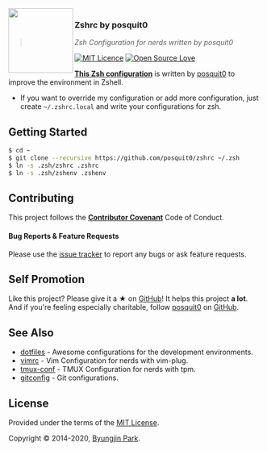 <img src="https://raw.githubusercontent.com/posquit0/zshrc/master/icon.png?v=3&s=200" align="left" width="128px" height="128px"/>

### Zshrc by posquit0
> *Zsh Configuration for nerds written by posquit0*

[![MIT Licence](https://badges.frapsoft.com/os/mit/mit.svg?v=103)](https://opensource.org/licenses/mit-license.php)
[![Open Source Love](https://badges.frapsoft.com/os/v1/open-source.svg?v=103)](https://github.com/ellerbrock/open-source-badge/)


[**This Zsh configuration**](https://github.com/posquit0/zshrc) is written by [posquit0](https://github.com/posquit0/) to improve the environment in Zshell.

- If you want to override my configuration or add more configuration, just create `~/.zshrc.local` and write your configurations for zsh.


## Getting Started

```sh
$ cd ~
$ git clone --recursive https://github.com/posquit0/zshrc ~/.zsh
$ ln -s .zsh/zshrc .zshrc
$ ln -s .zsh/zshenv .zshenv
```


## Contributing

This project follows the [**Contributor Covenant**](http://contributor-covenant.org/version/1/4/) Code of Conduct.

#### Bug Reports & Feature Requests

Please use the [issue tracker](https://github.com/posquit0/zshrc/issues) to report any bugs or ask feature requests.


## Self Promotion

Like this project? Please give it a ★  on [GitHub](https://github.com/posquit0/zshrc)! It helps this project **a lot**.
And if you're feeling especially charitable, follow [posquit0](https://posquit0.com) on [GitHub](https://github.com/posquit0).


## See Also

- [dotfiles](https://github.com/posquit0/dotfiles) - Awesome configurations for the development environments.
- [vimrc](https://github.com/posquit0/vimrc) - Vim Configuration for nerds with vim-plug.
- [tmux-conf](https://github.com/posquit0/tmux-conf) - TMUX Configuration for nerds with tpm.
- [gitconfig](https://github.com/posquit0/gitconfig) - Git configurations.


## License

Provided under the terms of the [MIT License](https://github.com/posquit0/zshrc/blob/master/LICENSE).

Copyright © 2014-2020, [Byungjin Park](https://www.posquit0.com).
